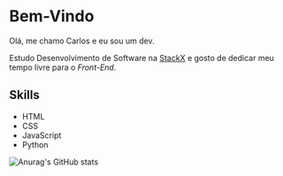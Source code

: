 <h1>Bem-Vindo</h1>

<p>Olá, me chamo Carlos e eu sou um dev.<p>

<p>Estudo Desenvolvimento de Software na <a href="https://portal.stackx.com.br/" target="_blank">StackX</a> e gosto de dedicar meu tempo livre para o <i>Front-End</i>.</p>

<h2>Skills</h2>

<ul>
  <li>HTML</li>
  <li>CSS</li>
  <li>JavaScript</li>
  <li>Python</li>
</ul>

![Anurag's GitHub stats](https://github-readme-stats.vercel.app/api?username=carlosdamaia&show_icons=true&theme=radical)



<!---
carlosdamaia/carlosdamaia is a ✨ special ✨ repository because its `README.md` (this file) appears on your GitHub profile.
You can click the Preview link to take a look at your changes.
--->
